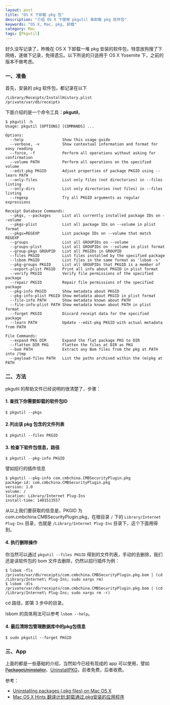 ```yaml
---
layout: post
title: "OS X 下卸载 pkg 包"
description: "介绍 OS X 下使用 pkgutil 来卸载 pkg 软件包"
keywords: "OS X, Mac, pkg, 卸载"
category: Mac
tags: [Pkgutil]
---
```


好久没写记录了，昨晚在 OS X 下卸载一堆 pkg 安装的软件包，特意放狗搜了下网络，遂做下记录，免得遗忘。以下所说的只适用于 OS X Yosemite 下，之前的版本不做考虑。

### 一、准备

首先，安装的 pkg 软件包，都记录在以下

    /Library/Receipts/InstallHistory.plist
    /private/var/db/receipts

<!-- more -->
下面介绍的是一个命令工具：**pkgutil**。

```console
$ pkgutil -h
Usage: pkgutil [OPTIONS] [COMMANDS] ...

Options:
  --help                 Show this usage guide
  --verbose, -v          Show contextual information and format for easy reading
  --force, -f            Perform all operations without asking for confirmation
  --volume PATH          Perform all operations on the specified volume
  --edit-pkg PKGID       Adjust properties of package PKGID using --learn PATH
  --only-files           List only files (not directories) in --files listing
  --only-dirs            List only directories (not files) in --files listing
  --regexp               Try all PKGID arguments as regular expressions

Receipt Database Commands:
  --pkgs, --packages     List all currently installed package IDs on --volume
  --pkgs-plist           List all package IDs on --volume in plist format
  --pkgs=REGEXP          List package IDs on --volume that match REGEXP
  --groups               List all GROUPIDs on --volume
  --groups-plist         List all GROUPIDs on --volume in plist format
  --group-pkgs GROUPID   List all PKGIDs in GROUPID
  --files PKGID          List files installed by the specified package
  --lsbom PKGID          List files in the same format as 'lsbom -s'
  --pkg-groups PKGID     List all GROUPIDs that PKGID is a member of
  --export-plist PKGID   Print all info about PKGID in plist format
  --verify PKGID         Verify file permissions of the specified package
  --repair PKGID         Repair file permissions of the specified package
  --pkg-info PKGID       Show metadata about PKGID
  --pkg-info-plist PKGID Show metadata about PKGID in plist format
  --file-info PATH       Show metadata known about PATH
  --file-info-plist PATH Show metadata known about PATH in plist format
  --forget PKGID         Discard receipt data for the specified package
  --learn PATH           Update --edit-pkg PKGID with actual metadata from PATH

File Commands:
  --expand PKG DIR       Expand the flat package PKG to DIR
  --flatten DIR PKG      Flatten the files at DIR as PKG
  --bom PATH             Extract any Bom files from the pkg at PATH into /tmp
  --payload-files PATH   List the paths archived within the (m)pkg at PATH
```

### 二、方法

pkgutil 的帮助文件已经说明的很清楚了，步骤：

#### 1. 查找下你需要卸载的软件包ID

```console
$ pkgutil --pkgs
```

#### 2.列出该 pkg 包含的文件列表

```console
$ pkgutil --files PKGID
```

#### 3. 检查下软件包信息，路径

```console
$ pkgutil --pkg-info PKGID
```

譬如招行的插件信息

```console
$ pkgutil --pkg-info com.cmbchina.CMBSecurityPlugin.pkg
package-id: com.cmbchina.CMBSecurityPlugin.pkg
version: 1.0
volume: /
location: Library/Internet Plug-Ins
install-time: 1401513557
```

从以上我们要获取的信息是，PKGID 为 com.cmbchina.CMBSecurityPlugin.pkg，在根目录 `/` 下的 `Library/Internet Plug-Ins` 目录，也就是 `/Library/Internet Plug-Ins` 目录下，这个下面用得到。

#### 4. 执行删除操作

你当然可以通过 `pkgutil --files PKGID` 得到的文件列表，手动的去删除，我们还是读软件包的 bom 文件去删除，仍然以招行插件为例：

```console
$ lsbom -fls  /private/var/db/receipts/com.cmbchina.CMBSecurityPlugin.pkg.bom | (cd /Library/Internet\ Plug-Ins; sudo xargs rm)
$ lsbom -dls  /private/var/db/receipts/com.cmbchina.CMBSecurityPlugin.pkg.bom | (cd /Library/Internet\ Plug-Ins; sudo xargs rm -r)
```

cd 路径，即第 3 步中的目录。

lsbom 的具体用法可以参考 `lsbom --help`。

#### 4. 最后清除包管理数据库中的pkg包信息

```console
$ sudo pkgutil --forget PKGID
```

### 三、App

上面的都是一些基础的介绍，当然如今已经有现成的 app 可以使用，譬如 <del>[PackageUninstaller](https://github.com/hewigovens/PackageUninstaller)</del>、[UninstallPKG](http://www.corecode.at/uninstallpkg/)，前者免费，后者收费。

参考：

- [Uninstalling packages (.pkg files) on Mac OS X](https://wincent.com/wiki/Uninstalling_packages_\(.pkg_files\)_on_Mac_OS_X)
- [Mac OS X Hints 翻译计划:卸载通过.pkg安装的应用程序](http://www.macfans.com.cn/forum.php?mod=viewthread&tid=216065)
